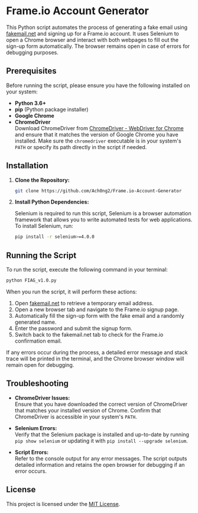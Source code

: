 
# Frame.io Account Generator

This Python script automates the process of generating a fake email using [fakemail.net](https://www.fakemail.net/) and signing up for a Frame.io account. It uses Selenium to open a Chrome browser and interact with both webpages to fill out the sign-up form automatically. The browser remains open in case of errors for debugging purposes.

## Prerequisites

Before running the script, please ensure you have the following installed on your system:

- **Python 3.6+**
- **pip** (Python package installer)
- **Google Chrome**  
- **ChromeDriver**  
  Download ChromeDriver from [ChromeDriver - WebDriver for Chrome](https://chromedriver.chromium.org/downloads) and ensure that it matches the version of Google Chrome you have installed. Make sure the `chromedriver` executable is in your system's `PATH` or specify its path directly in the script if needed.

## Installation

1. **Clone the Repository:**

   ```bash
   git clone https://github.com/Ach0ng2/Frame.io-Account-Generator
   ```

2. **Install Python Dependencies:**

   Selenium is required to run this script, Selenium is a browser automation framework that allows you to write automated tests for web applications. To install Selenium, run:

   ```bash
   pip install -r selenium>=4.0.0
   ```

## Running the Script

To run the script, execute the following command in your terminal:

```bash
python FIAG_v1.0.py 
```

When you run the script, it will perform these actions:

1. Open [fakemail.net](https://www.fakemail.net/) to retrieve a temporary email address.
2. Open a new browser tab and navigate to the Frame.io signup page.
3. Automatically fill the sign-up form with the fake email and a randomly generated name.
4. Enter the password and submit the signup form.
5. Switch back to the fakemail.net tab to check for the Frame.io confirmation email.

If any errors occur during the process, a detailed error message and stack trace will be printed in the terminal, and the Chrome browser window will remain open for debugging.

## Troubleshooting

- **ChromeDriver Issues:**  
  Ensure that you have downloaded the correct version of ChromeDriver that matches your installed version of Chrome. Confirm that ChromeDriver is accessible in your system's `PATH`.

- **Selenium Errors:**  
  Verify that the Selenium package is installed and up-to-date by running `pip show selenium` or updating it with `pip install --upgrade selenium`.

- **Script Errors:**  
  Refer to the console output for any error messages. The script outputs detailed information and retains the open browser for debugging if an error occurs.

## License

This project is licensed under the [MIT License](LICENSE.txt).
